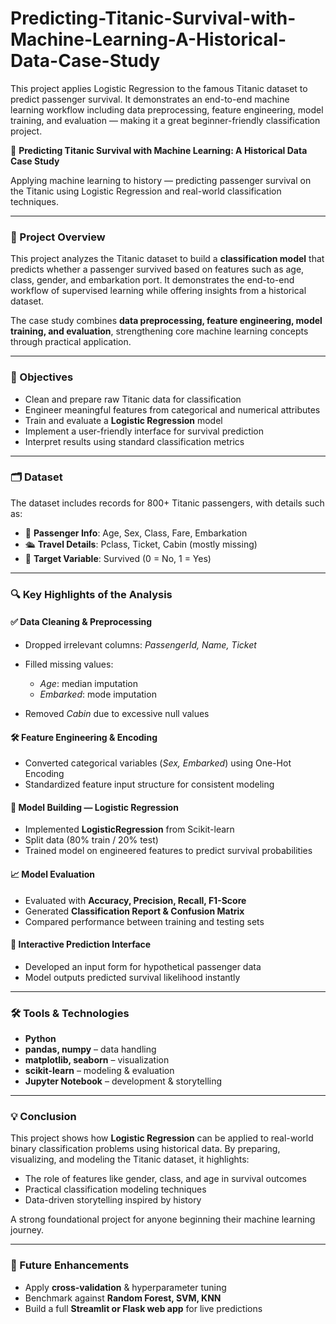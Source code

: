 # Predicting-Titanic-Survival-with-Machine-Learning-A-Historical-Data-Case-Study
This project applies Logistic Regression to the famous Titanic dataset to predict passenger survival. It demonstrates an end-to-end machine learning workflow including data preprocessing, feature engineering, model training, and evaluation — making it a great beginner-friendly classification project.

🚢 **Predicting Titanic Survival with Machine Learning: A Historical Data Case Study**

Applying machine learning to history — predicting passenger survival on the Titanic using Logistic Regression and real-world classification techniques.

---

### 📌 Project Overview

This project analyzes the Titanic dataset to build a **classification model** that predicts whether a passenger survived based on features such as age, class, gender, and embarkation port. It demonstrates the end-to-end workflow of supervised learning while offering insights from a historical dataset.

The case study combines **data preprocessing, feature engineering, model training, and evaluation**, strengthening core machine learning concepts through practical application.

---

### 🎯 Objectives

* Clean and prepare raw Titanic data for classification
* Engineer meaningful features from categorical and numerical attributes
* Train and evaluate a **Logistic Regression** model
* Implement a user-friendly interface for survival prediction
* Interpret results using standard classification metrics

---

### 🗂️ Dataset

The dataset includes records for 800+ Titanic passengers, with details such as:

* 👤 **Passenger Info**: Age, Sex, Class, Fare, Embarkation
* 🛳️ **Travel Details**: Pclass, Ticket, Cabin (mostly missing)
* 🎯 **Target Variable**: Survived (0 = No, 1 = Yes)

---

### 🔍 Key Highlights of the Analysis

#### ✅ Data Cleaning & Preprocessing

* Dropped irrelevant columns: *PassengerId, Name, Ticket*
* Filled missing values:

  * *Age*: median imputation
  * *Embarked*: mode imputation
* Removed *Cabin* due to excessive null values

#### 🛠️ Feature Engineering & Encoding

* Converted categorical variables (*Sex, Embarked*) using One-Hot Encoding
* Standardized feature input structure for consistent modeling

#### 🤖 Model Building — Logistic Regression

* Implemented **LogisticRegression** from Scikit-learn
* Split data (80% train / 20% test)
* Trained model on engineered features to predict survival probabilities

#### 📈 Model Evaluation

* Evaluated with **Accuracy, Precision, Recall, F1-Score**
* Generated **Classification Report & Confusion Matrix**
* Compared performance between training and testing sets

#### 🧠 Interactive Prediction Interface

* Developed an input form for hypothetical passenger data
* Model outputs predicted survival likelihood instantly

---

### 🛠 Tools & Technologies

* **Python**
* **pandas, numpy** – data handling
* **matplotlib, seaborn** – visualization
* **scikit-learn** – modeling & evaluation
* **Jupyter Notebook** – development & storytelling

---

### 💡 Conclusion

This project shows how **Logistic Regression** can be applied to real-world binary classification problems using historical data. By preparing, visualizing, and modeling the Titanic dataset, it highlights:

* The role of features like gender, class, and age in survival outcomes
* Practical classification modeling techniques
* Data-driven storytelling inspired by history

A strong foundational project for anyone beginning their machine learning journey.

---

### 🔮 Future Enhancements

* Apply **cross-validation** & hyperparameter tuning
* Benchmark against **Random Forest, SVM, KNN**
* Build a full **Streamlit or Flask web app** for live predictions
